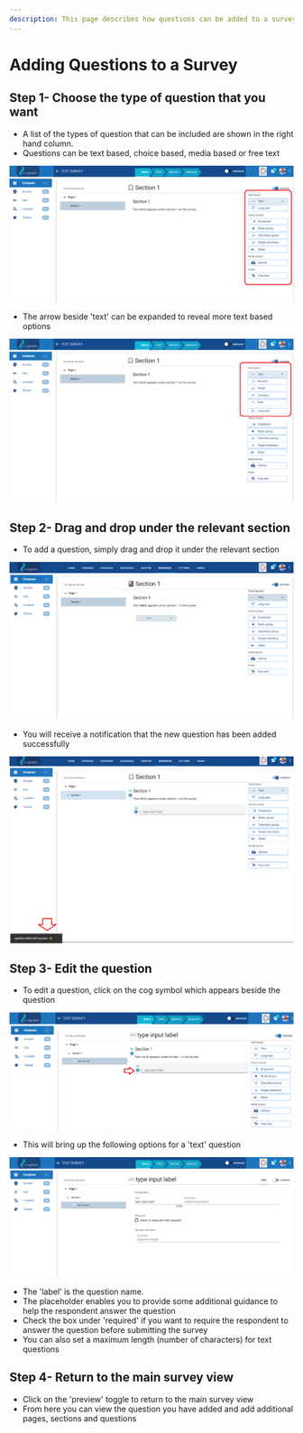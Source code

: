 ```yaml
---
description: This page describes how questions can be added to a survey
---
```


# Adding Questions to a Survey

## Step 1- Choose the type of question that you want

* A list of the types of question that can be included are shown in the right hand column.
* Questions can be text based, choice based, media based or free text

![](<../../../../.gitbook/assets/image (226).png>)

* The arrow beside 'text' can be expanded to reveal more text based options

![](<../../../../.gitbook/assets/image (227).png>)

## Step 2- Drag and drop under the relevant section

* To add a question, simply drag and drop it under the relevant section

![](<../../../../.gitbook/assets/image (228).png>)

* You will receive a notification that the new question has been added successfully

![](<../../../../.gitbook/assets/image (229).png>)

## Step 3- Edit the question

* To edit a question, click on the cog symbol which appears beside the question

![](<../../../../.gitbook/assets/image (230).png>)

* This will bring up the following options for a 'text' question

![](<../../../../.gitbook/assets/image (231).png>)

* The 'label' is the question name.
* The placeholder enables you to provide some additional guidance to help the respondent answer the question
* Check the box under 'required' if you want to require the respondent to answer the question before submitting the survey
* You can also set a maximum length (number of characters) for text questions

## Step 4- Return to the main survey view

* Click on the 'preview' toggle to return to the main survey view
* From here you can view the question you have added and add additional pages, sections and questions
